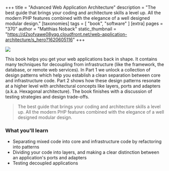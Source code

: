 +++
title = "Advanced Web Application Architecture"
description = "The best guide that brings your coding and architecture skills a level up. All the modern PHP features combined with the elegance of a well designed modular design."
[taxonomies]
tags = [ "book", "software" ]
[extra]
pages = "370"
author = "Matthias Noback"
static_thumbnail = "https://d2sofvawe08yqg.cloudfront.net/web-application-architecture/s_hero?1620605116"
+++

[![](https://d2sofvawe08yqg.cloudfront.net/web-application-architecture/s_hero?1620605116)](https://leanpub.com/web-application-architecture/)

<!-- more -->

This book helps you get your web applications back in shape. It contains many techniques for decoupling from
infrastructure (like the framework, the database, or remote web services). In Part 1 we unlock a collection of design
patterns which help you establish a clean separation between core and infrastructure code. Part 2 shows how these design
patterns resonate at a higher level with architectural concepts like layers, ports and adapters (a.k.a. Hexagonal
architecture). The book finishes with a discussion of testing strategies and design trade-offs.

> The best guide that brings your coding and architecture skills a level up. All the modern PHP features combined with the
elegance of a well designed modular design.

### What you'll learn

- Separating mixed code into core and infrastructure code by refactoring into patterns
- Dividing your code into layers, and making a clear distinction between an application's ports and adapters
- Testing decoupled applications